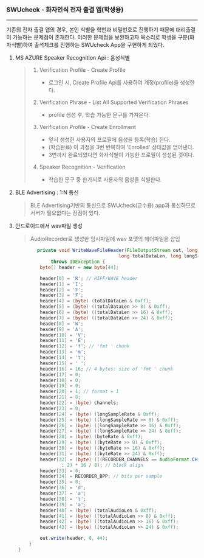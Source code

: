 ### SWUcheck - 화자인식 전자 출결 앱(학생용)
<hr/>
기존의 전자 출결 앱의 경우, 본인 식별을 학번과 비밀번호로 진행하기 때문에 대리출결이 가능하는 문제점이 존재한다. 이러한 문제점을 보완하고자 목소리로 학생을 구분(화자식별)하여 출석체크를 진행하는 SWUcheck App을 구현하게 되었다.

1. MS AZURE Speaker Recognition Api : 음성식별

   > 1. Verification Profile - Create Profile
   >    - 로그인 시,  Create Profile Api를 사용하여 계정(profile)을 생성한다.
   >
   > 2. Verification Phrase - List All Supported Verification Phrases
   >    - profile 생성 후, 학습 가능한 문구를 가져온다.
   >
   > 3. Verification Profile - Create Enrollment
   >    - 앞서 생성한 사용자의 프로필에 음성을 등록(학습) 한다.
   >    - (학습완료) 이 과정을 3번 반복하여 'Enrolled' 상태값을 얻어낸다. 
   >    - 3번까지 완료되었다면 화자식별이 가능한 프로필이 생성된 것이다.
   >
   > 4. Speaker Recognition - Verification
   >    - 학습한 문구 중 한가지로 사용자의 음성을 식별한다.

2. BLE Advertising : 1:N 통신

   > BLE Advertising기반의 통신으로 SWUcheck(교수용) app과 통신하므로 서버가 필요없다는 장점이 있다.


3. 안드로이드에서 wav파일 생성
   
   >  AudioRecorder로 생성한 임시파일에 wav 포맷의 헤더파일을 삽입
 
   ```java
           private void WriteWaveFileHeader(FileOutputStream out, long totalAudioLen,
                                         long totalDataLen, long longSampleRate, int channels, long byteRate)
                throws IOException {
            byte[] header = new byte[44];

            header[0] = 'R'; // RIFF/WAVE header
            header[1] = 'I';
            header[2] = 'F';
            header[3] = 'F';
            header[4] = (byte) (totalDataLen & 0xff);
            header[5] = (byte) ((totalDataLen >> 8) & 0xff);
            header[6] = (byte) ((totalDataLen >> 16) & 0xff);
            header[7] = (byte) ((totalDataLen >> 24) & 0xff);
            header[8] = 'W';
            header[9] = 'A';
            header[10] = 'V';
            header[11] = 'E';
            header[12] = 'f'; // 'fmt ' chunk
            header[13] = 'm';
            header[14] = 't';
            header[15] = ' ';
            header[16] = 16; // 4 bytes: size of 'fmt ' chunk
            header[17] = 0;
            header[18] = 0;
            header[19] = 0;
            header[20] = 1; // format = 1
            header[21] = 0;
            header[22] = (byte) channels;
            header[23] = 0;
            header[24] = (byte) (longSampleRate & 0xff);
            header[25] = (byte) ((longSampleRate >> 8) & 0xff);
            header[26] = (byte) ((longSampleRate >> 16) & 0xff);
            header[27] = (byte) ((longSampleRate >> 24) & 0xff);
            header[28] = (byte) (byteRate & 0xff);
            header[29] = (byte) ((byteRate >> 8) & 0xff);
            header[30] = (byte) ((byteRate >> 16) & 0xff);
            header[31] = (byte) ((byteRate >> 24) & 0xff);
            header[32] = (byte) (((RECORDER_CHANNELS == AudioFormat.CHANNEL_IN_MONO) ? 1
                    : 2) * 16 / 8); // block align
            header[33] = 0;
            header[34] = RECORDER_BPP; // bits per sample
            header[35] = 0;
            header[36] = 'd';
            header[37] = 'a';
            header[38] = 't';
            header[39] = 'a';
            header[40] = (byte) (totalAudioLen & 0xff);
            header[41] = (byte) ((totalAudioLen >> 8) & 0xff);
            header[42] = (byte) ((totalAudioLen >> 16) & 0xff);
            header[43] = (byte) ((totalAudioLen >> 24) & 0xff);

            out.write(header, 0, 44);
        }
    }
   ```




